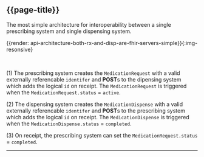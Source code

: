 ## {{page-title}}

The most simple architecture for interoperability between a single prescribing system and single dispensing system.

{{render: api-architecture-both-rx-and-disp-are-fhir-servers-simple}}{:img-resonsive}

<br />

(1) The prescribing system creates the `MedicationRequest` with a valid externally referencable `identifer` and **POST**s to the dipensing system which adds the logical `id` on receipt. The `MedicationRequest` is triggered when the `MedicationRequest.status` = `active`.

(2) The dispensing system creates the `MedicationDispense` with a valid externally referencable `identifer` and **POST**s to the prescribing system which adds the logical `id` on receipt. The `MedicationDispense` is triggered when the `MedicationDispense.status` = `completed`. 

(3) On receipt, the prescribing system can set the `MedicationRequest.status` = `completed`. 

---